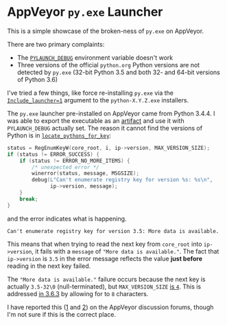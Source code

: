 # AppVeyor `py.exe` Launcher

This is a simple showcase of the broken-ness of `py.exe` on AppVeyor.

There are two primary complaints:

- The [`PYLAUNCH_DEBUG`][1] environment variable doesn't work
- Three versions of the official `python.org` Python versions are
  not detected by `py.exe` (32-bit Python 3.5 and both 32- and
  64-bit versions of Python 3.6)

I've tried a few things, like force re-installing `py.exe` via
the [`Include_launcher=1`][2] argument to the `python-X.Y.Z.exe`
installers.

The `py.exe` launcher pre-installed on AppVeyor came from
Python 3.4.4. I was able to export the executable as an [artifact][4] and
use it with `PYLAUNCH_DEBUG` actually set. The reason it cannot find
the versions of Python is in [`locate_pythons_for_key`][3]:

```c
status = RegEnumKeyW(core_root, i, ip->version, MAX_VERSION_SIZE);
if (status != ERROR_SUCCESS) {
    if (status != ERROR_NO_MORE_ITEMS) {
        /* unexpected error */
        winerror(status, message, MSGSIZE);
        debug(L"Can't enumerate registry key for version %s: %s\n",
              ip->version, message);
    }
    break;
}
```

and the error indicates what is happening.

```
Can't enumerate registry key for version 3.5: More data is available.
```

This means that when trying to read the next key from `core_root`
into `ip->version`, it fails with a `message` of `"More data is available."`.
The fact that `ip->version` is `3.5` in the error message reflects the
value **just before** reading in the next key failed.

The `"More data is available."` failure occurs because the next key is
actually `3.5-32\0` (null-terminated), but `MAX_VERSION_SIZE`
[is `4`][6]. This is addressed [in 3.6.3][5] by allowing for to `8`
characters.

I have reported this ([1][1] and [2][2]) on the AppVeyor discussion
forums, though I'm not sure if this is the correct place.

[1]: https://docs.python.org/3/using/windows.html#diagnostics
[2]: https://docs.python.org/3/using/windows.html#installing-without-ui
[3]: https://github.com/python/cpython/blob/v3.4.4/PC/launcher.c#L215-L216
[4]: https://ci.appveyor.com/project/jonparrott/nox/build/1.0.298.master/job/bf75a49xokfko86v/artifacts
[5]: https://github.com/python/cpython/blob/v3.6.3/PC/launcher.c#L166
[6]: https://github.com/python/cpython/blob/v3.4.4/PC/launcher.c#L142
[7]: http://help.appveyor.com/discussions/problems/3626-python-windows-launcher-returns-code-103-when-specifying-35-32-bit
[8]: http://help.appveyor.com/discussions/problems/3891-py-35-32-hellopy-fails-with-error-code-103
